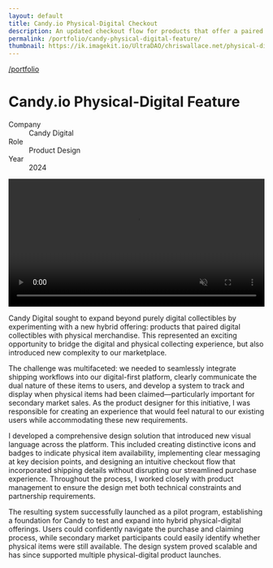 ```yaml
---
layout: default
title: Candy.io Physical-Digital Checkout
description: An updated checkout flow for products that offer a paired digital and physical product as part of the sale.
permalink: /portfolio/candy-physical-digital-feature/
thumbnail: https://ik.imagekit.io/UltraDAO/chriswallace.net/physical-digital.png
---
```


<div class="portfolio-group-heading">
  <a class="back fade-in-element" href="/portfolio/">/portfolio</a>
  <h1 class="fade-in-element mb-3">Candy.io Physical-Digital Feature</h1>
  <dl class="project-list fade-in-element">
    <div>
      <dt>Company</dt>
      <dd>Candy Digital</dd>
    </div>
    <div>
      <dt>Role</dt>
      <dd>Product Design</dd>
    </div>
    <div>
      <dt>Year</dt>
      <dd>2024</dd>
    </div>
  </dl>
</div>

<div class="content-container-wo md:pl-0">
  <picture>
    <source media="(max-width: 480px)" 
            srcset="https://ik.imagekit.io/UltraDAO/chriswallace.net/candy-checkout-mobile.png?tr=w-800,q-60,f-auto">
    <source media="(min-width: 481px)" 
            srcset="https://ik.imagekit.io/UltraDAO/chriswallace.net/candy-checkout-desktop.png?tr=w-800,q-60,f-auto 800w,
                    https://ik.imagekit.io/UltraDAO/chriswallace.net/candy-checkout-desktop.png?tr=w-1200,q-60,f-auto 1200w,
                    https://ik.imagekit.io/UltraDAO/chriswallace.net/candy-checkout-desktop.png?tr=w-1600,q-60,f-auto 1600w,
                    https://ik.imagekit.io/UltraDAO/chriswallace.net/candy-checkout-desktop.png?tr=w-2500,q-60,f-auto 2500w">
    <img src="https://ik.imagekit.io/UltraDAO/chriswallace.net/candy-checkout-desktop.png?tr=w-2500,q-60,f-auto"
         class="fade-in-element w-full block mb-1.5" 
         alt="" 
         loading="lazy">
  </picture>
</div>

<div class="content-container-wo bg-[#444444] fade-in-element text-center mb-12">
  <video id="portfolioVideo" data-type="video" width="100%" muted playsinline autoplay loop loading="lazy" disablePictureInPicture controlslist="nodownload nofullscreen noremoteplayback" class="max-h-full max-w-3xl mx-auto">
      <source src="https://ik.imagekit.io/UltraDAO/chriswallace.net/physical-digital.mov/ik-video.mp4" type="video/mp4">
      Your browser does not support HTML5 video.
  </video>
</div>

<div class="portfolio-content-wrapper">
  <p class="fade-in-element">Candy Digital sought to expand beyond purely digital collectibles by experimenting with a new hybrid offering: products that paired digital collectibles with physical merchandise. This represented an exciting opportunity to bridge the digital and physical collecting experience, but also introduced new complexity to our marketplace.</p>

  <p class="fade-in-element">The challenge was multifaceted: we needed to seamlessly integrate shipping workflows into our digital-first platform, clearly communicate the dual nature of these items to users, and develop a system to track and display when physical items had been claimed—particularly important for secondary market sales. As the product designer for this initiative, I was responsible for creating an experience that would feel natural to our existing users while accommodating these new requirements.</p>

  <p class="fade-in-element">I developed a comprehensive design solution that introduced new visual language across the platform. This included creating distinctive icons and badges to indicate physical item availability, implementing clear messaging at key decision points, and designing an intuitive checkout flow that incorporated shipping details without disrupting our streamlined purchase experience. Throughout the process, I worked closely with product management to ensure the design met both technical constraints and partnership requirements.</p>
  
  <p class="fade-in-element">The resulting system successfully launched as a pilot program, establishing a foundation for Candy to test and expand into hybrid physical-digital offerings. Users could confidently navigate the purchase and claiming process, while secondary market participants could easily identify whether physical items were still available. The design system proved scalable and has since supported multiple physical-digital product launches.</p>
</div>
